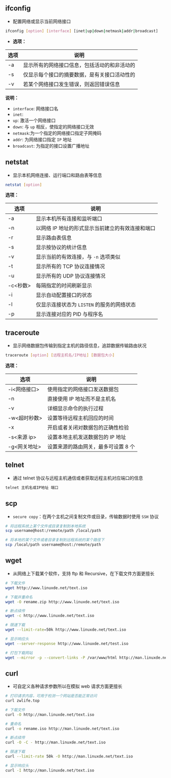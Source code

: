 ## ifconfig

+ 配置网络或显示当前网络接口
```sh
ifconfig [option] [interface] [inet|up|down|netmask|addr|broadcast]
```
+ **选项：**

选项|说明
-|-
-a|显示所有的网络接口信息，包括活动的和非活动的
-s|仅显示每个接口的摘要数据，是有关接口活动性的
-v|若某个网络接口发生错误，则返回错误信息

**说明：**
+ `interface`: 网络接口名
+ `inet`:
+ `up`: 激活一个网络接口
+ `down`: 与 `up` 相反，使指定的网络接口无效
+ `netmask`:为一个指定的网络接口指定子网掩码
+ `addr`: 为网络接口指定 `IP` 地址
+ `broadcast`: 为指定的接口设置广播地址



## netstat

+ 显示本机网络连接、运行端口和路由表等信息
```sh
netstat [option]
```

**选项：**

选项|说明
-|-
-a|显示本机所有连接和监听端口
-n|以网络 IP 地址的形式显示当前建立的有效连接和端口
-r|显示路由表信息
-s|显示按协议的统计信息
-v|显示当前的有效连接，与 `-n` 选项类似
-t|显示所有的 TCP 协议连接情况
-u|显示所有的 UDP 协议连接情况
-c<秒数>|每隔指定的时间刷新显示
-i|显示自动配置接口的状态
-l|仅显示连接状态为 `LISTEN` 的服务的网络状态
-p|显示连接对应的 PID 与程序名





## traceroute

+ 显示网络数据包传输到指定主机的路径信息，追踪数据传输路由状况
```sh
traceroute [option] [远程主机名/IP地址] [数据包大小]
```

**选项：**

选项|说明
-|-
-i<网络接口>|使用指定的网络接口发送数据包
-n|直接使用 IP 地址而不是主机名
-v|详细显示命令的执行过程
-w<超时秒数>|设置等待远程主机回应的时间
-x|开启或者关闭对数据包的正确性检验
-s<来源 ip>|设置本地主机发送数据包的 IP 地址
-g<网关地址>|设置来源的路由网关，最多可设置 8 个




## telnet

+ 通过 telnet 协议与远程主机通信或者获取远程主机对应端口的信息
```sh
telnet 主机名或IP地址 端口
```



## scp

+ `secure copy`：在两个主机之间复制文件或目录，传输数据时使用 `SSH` 协议
```sh
# 将远程系统上某个文件或目录复制到本地系统
scp username@host:/remote/path /local/path

# 将本地的某个文件或者目录复制到远程系统的某个路径下
scp /local/path username@host:/remote/path
```



## wget

+ 从网络上下载某个软件，支持 ftp 和 Recursive，在下载文件方面更擅长
```sh
# 下载文件
wget http://www.linuxde.net/text.iso

# 下载并重命名
wget -O rename.zip http://www.linuxde.net/text.iso

# 断点续传
wget -c http://www.linuxde.net/text.iso 

# 限速下载
wget --limit-rate=50k http://www.linuxde.net/text.iso

# 显示响应头
wget --server-response http://www.linuxde.net/test.iso

# 打包下载网站
wget --mirror -p --convert-links -P /var/www/html http://man.linuxde.net/
```



## curl

+ 可自定义各种请求参数所以在模拟 web 请求方面更擅长
```sh
# 打印请求内容，可用于检测一个网站是否能正常访问
curl zwlife.top

# 下载文件
curl -O http://man.linuxde.net/text.iso

# 重命名
curl -o rename.iso http://man.linuxde.net/text.iso

# 断点续传
curl -O -C - http://man.linuxde.net/text.iso

# 限速下载
curl --limit-rate 50k -O http://man.linuxde.net/text.iso

# 显示响应头
curl -I http://man.linuxde.net/text.iso
```